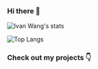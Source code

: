 ### Hi there 👋

![Ivan Wang's stats](https://gh-readme-stats-thepinsteam.vercel.app/api?username=ivanwang123&count_private=true&include_all_commits=true)

![Top Langs](https://gh-readme-stats-thepinsteam.vercel.app/api/top-langs/?username=ivanwang123&layout=compact)

### Check out my projects 👇
